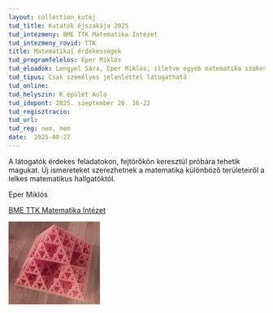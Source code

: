 ```yaml
---
layout: collection_kutej
tud_title: Kutatók éjszakája 2025
tud_intezmeny: BME TTK Matematika Intézet
tud_intezmeny_rovid: TTK
title: Matematikai érdekességek
tud_programfelelos: Eper Miklós
tud_eloadok: Lengyel Sára, Eper Miklós, illetve egyéb matematika szakos hallgatók
tud_tipus: Csak személyes jelenléttel látogatható
tud_online: 
tud_helyszin: K épület Aula
tud_idopont: 2025. szeptember 26. 16-22
tud_regisztracio: 
tud_url: 
tud_reg: nem, nem
date:  2025-08-27
---
```


A látogatók érdekes feladatokon, fejtörőkön keresztül próbára tehetik magukat. Új ismereteket szerezhetnek a matematika különböző területeiről a lelkes matematikus hallgatóktól.

Eper Miklós

[BME TTK Matematika Intézet](https://math.bme.hu/)

![Matematikai érdekességek](../2025/images/matematikai-erdekessegek.jpg)
